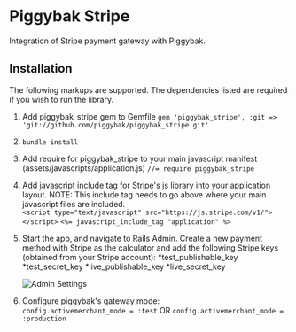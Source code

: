 Piggybak Stripe
=============

Integration of Stripe payment gateway with Piggybak.

Installation
-------

The following markups are supported.  The dependencies listed are required if
you wish to run the library.

1. Add piggybak_stripe gem to Gemfile
	`gem 'piggybak_stripe', :git => 'git://github.com/piggybak/piggybak_stripe.git'`
2. `bundle install`
3. Add require for piggybak_stripe to your main javascript manifest (assets/javascripts/application.js) 
	`//= require piggybak_stripe`
4. Add javascript include tag for Stripe's js library into your application layout.  NOTE: This include tag needs to go above where your main javascript files are included.<br/>
	`<script type="text/javascript" src="https://js.stripe.com/v1/"></script>`
  	`<%= javascript_include_tag "application" %>`
5. Start the app, and navigate to Rails Admin.  Create a new payment method with Stripe as the calculator and add the following Stripe keys (obtained from your Stripe account):
	*test_publishable_key
	*test_secret_key
	*live_publishable_key
	*live_secret_key
	
	![Admin Settings](https://www.evernote.com/shard/s70/sh/339b6ca3-c876-459f-a56f-4cc4ad0eafb1/8e0020484ef7129f10133764142e6e7d/res/fbc6f56a-c98a-47d7-a99a-f2771e35ecac/skitch.png)
	
6. Configure piggybak's gateway mode:  
	`config.activemerchant_mode = :test` OR `config.activemerchant_mode = :production`

